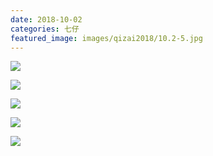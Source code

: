 ```yaml
---
date: 2018-10-02
categories: 七仔
featured_image: images/qizai2018/10.2-5.jpg
---
```


![](/images/qizai2018/10.2-1.jpg)

![](/images/qizai2018/10.2-2.jpg)

![](/images/qizai2018/10.2-3.jpg)

![](/images/qizai2018/10.2-4.jpg)

![](/images/qizai2018/10.2-5.jpg)
